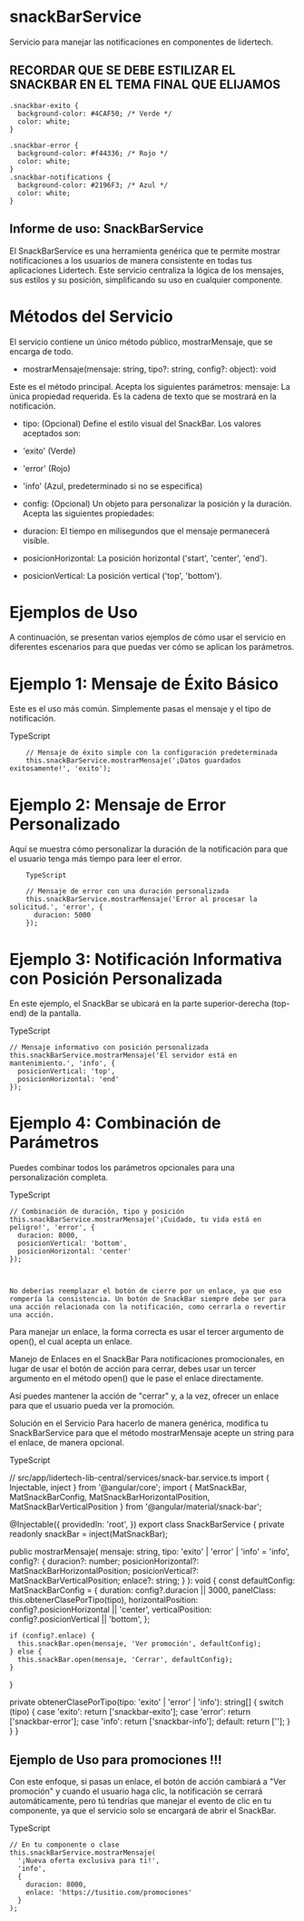 # snackBarService
Servicio para manejar las notificaciones en componentes de lidertech.

## RECORDAR QUE SE DEBE ESTILIZAR EL SNACKBAR EN EL TEMA FINAL QUE ELIJAMOS ###

    .snackbar-exito {
      background-color: #4CAF50; /* Verde */
      color: white;
    }
    
    .snackbar-error {
      background-color: #f44336; /* Rojo */
      color: white;
    }
    .snackbar-notifications {
      background-color: #2196F3; /* Azul */
      color: white;
    }




## Informe de uso: SnackBarService
El SnackBarService es una herramienta genérica que te permite mostrar notificaciones a los usuarios de manera consistente en todas tus aplicaciones Lidertech. Este servicio centraliza la lógica de los mensajes, sus estilos y su posición, simplificando su uso en cualquier componente.

# Métodos del Servicio
El servicio contiene un único método público, mostrarMensaje, que se encarga de todo.

* mostrarMensaje(mensaje: string, tipo?: string, config?: object): void

Este es el método principal. Acepta los siguientes parámetros:
mensaje: La única propiedad requerida. Es la cadena de texto que se mostrará en la notificación.

* tipo: (Opcional) Define el estilo visual del SnackBar. Los valores aceptados son:

* 'exito' (Verde)

* 'error' (Rojo)

* 'info' (Azul, predeterminado si no se especifica)

* config: (Opcional) Un objeto para personalizar la posición y la duración. Acepta las siguientes propiedades:

* duracion: El tiempo en milisegundos que el mensaje permanecerá visible.

* posicionHorizontal: La posición horizontal ('start', 'center', 'end').

* posicionVertical: La posición vertical ('top', 'bottom').

# Ejemplos de Uso
A continuación, se presentan varios ejemplos de cómo usar el servicio en diferentes escenarios para que puedas ver cómo se aplican los parámetros.

# Ejemplo 1: Mensaje de Éxito Básico
Este es el uso más común. Simplemente pasas el mensaje y el tipo de notificación.

TypeScript

        // Mensaje de éxito simple con la configuración predeterminada
        this.snackBarService.mostrarMensaje('¡Datos guardados exitosamente!', 'exito');

        
# Ejemplo 2: Mensaje de Error Personalizado
 Aquí se muestra cómo personalizar la duración de la notificación para que el usuario tenga más tiempo para leer el error.
        
        TypeScript
        
        // Mensaje de error con una duración personalizada
        this.snackBarService.mostrarMensaje('Error al procesar la solicitud.', 'error', {
          duracion: 5000
        });
        
# Ejemplo 3: Notificación Informativa con Posición Personalizada
En este ejemplo, el SnackBar se ubicará en la parte superior-derecha (top-end) de la pantalla.

TypeScript

    // Mensaje informativo con posición personalizada
    this.snackBarService.mostrarMensaje('El servidor está en mantenimiento.', 'info', {
      posicionVertical: 'top',
      posicionHorizontal: 'end'
    });

# Ejemplo 4: Combinación de Parámetros
Puedes combinar todos los parámetros opcionales para una personalización completa.

TypeScript

    // Combinación de duración, tipo y posición
    this.snackBarService.mostrarMensaje('¡Cuidado, tu vida está en peligro!', 'error', {
      duracion: 8000,
      posicionVertical: 'bottom',
      posicionHorizontal: 'center'
    });



    No deberías reemplazar el botón de cierre por un enlace, ya que eso rompería la consistencia. Un botón de SnackBar siempre debe ser para una acción relacionada con la notificación, como cerrarla o revertir una acción.

Para manejar un enlace, la forma correcta es usar el tercer argumento de open(), el cual acepta un enlace.

Manejo de Enlaces en el SnackBar
Para notificaciones promocionales, en lugar de usar el botón de acción para cerrar, debes usar un tercer argumento en el método open() que le pase el enlace directamente.

Así puedes mantener la acción de "cerrar" y, a la vez, ofrecer un enlace para que el usuario pueda ver la promoción.

Solución en el Servicio
Para hacerlo de manera genérica, modifica tu SnackBarService para que el método mostrarMensaje acepte un string para el enlace, de manera opcional.

TypeScript

// src/app/lidertech-lib-central/services/snack-bar.service.ts
import { Injectable, inject } from '@angular/core';
import { MatSnackBar, MatSnackBarConfig, MatSnackBarHorizontalPosition, MatSnackBarVerticalPosition } from '@angular/material/snack-bar';

@Injectable({
  providedIn: 'root',
})
export class SnackBarService {
  private readonly snackBar = inject(MatSnackBar);

  public mostrarMensaje(
    mensaje: string,
    tipo: 'exito' | 'error' | 'info' = 'info',
    config?: {
      duracion?: number;
      posicionHorizontal?: MatSnackBarHorizontalPosition;
      posicionVertical?: MatSnackBarVerticalPosition;
      enlace?: string;
    }
  ): void {
    const defaultConfig: MatSnackBarConfig = {
      duration: config?.duracion || 3000,
      panelClass: this.obtenerClasePorTipo(tipo),
      horizontalPosition: config?.posicionHorizontal || 'center',
      verticalPosition: config?.posicionVertical || 'bottom',
    };

    if (config?.enlace) {
      this.snackBar.open(mensaje, 'Ver promoción', defaultConfig);
    } else {
      this.snackBar.open(mensaje, 'Cerrar', defaultConfig);
    }
  }

  private obtenerClasePorTipo(tipo: 'exito' | 'error' | 'info'): string[] {
    switch (tipo) {
      case 'exito':
        return ['snackbar-exito'];
      case 'error':
        return ['snackbar-error'];
      case 'info':
        return ['snackbar-info'];
      default:
        return [''];
    }
  }
}
## Ejemplo de Uso para promociones !!!
Con este enfoque, si pasas un enlace, el botón de acción cambiará a "Ver promoción" y cuando el usuario haga clic, la notificación se cerrará automáticamente, pero tú tendrías que manejar el evento de clic en tu componente, ya que el servicio solo se encargará de abrir el SnackBar.

TypeScript

    // En tu componente o clase
    this.snackBarService.mostrarMensaje(
      '¡Nueva oferta exclusiva para ti!',
      'info',
      {
        duracion: 8000,
        enlace: 'https://tusitio.com/promociones'
      }
    );
